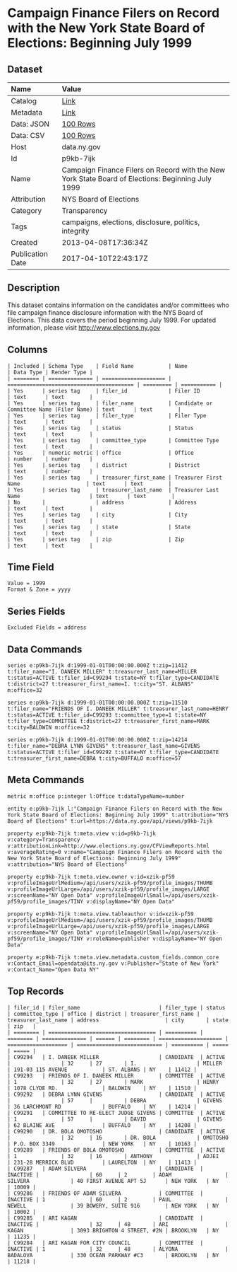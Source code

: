 # Campaign Finance Filers on Record with the New York State Board of Elections: Beginning July 1999

## Dataset

| Name | Value |
| :--- | :---- |
| Catalog | [Link](https://catalog.data.gov/dataset/campaign-finance-filers-on-record-with-the-new-york-state-board-of-elections-beginning-jul) |
| Metadata | [Link](https://data.ny.gov/api/views/p9kb-7ijk) |
| Data: JSON | [100 Rows](https://data.ny.gov/api/views/p9kb-7ijk/rows.json?max_rows=100) |
| Data: CSV | [100 Rows](https://data.ny.gov/api/views/p9kb-7ijk/rows.csv?max_rows=100) |
| Host | data.ny.gov |
| Id | p9kb-7ijk |
| Name | Campaign Finance Filers on Record with the New York State Board of Elections: Beginning July 1999 |
| Attribution | NYS Board of Elections |
| Category | Transparency |
| Tags | campaigns, elections, disclosure, politics, integrity |
| Created | 2013-04-08T17:36:34Z |
| Publication Date | 2017-04-10T22:43:17Z |

## Description

This dataset contains information on the candidates and/or committees who file campaign finance disclosure information with the NYS Board of Elections. This data covers the period beginning July 1999. For updated information, please visit http://www.elections.ny.gov

## Columns

```ls
| Included | Schema Type    | Field Name           | Name                                     | Data Type | Render Type |
| ======== | ============== | ==================== | ======================================== | ========= | =========== |
| Yes      | series tag     | filer_id             | Filer ID                                 | text      | text        |
| Yes      | series tag     | filer_name           | Candidate or Committee Name (Filer Name) | text      | text        |
| Yes      | series tag     | filer_type           | Filer Type                               | text      | text        |
| Yes      | series tag     | status               | Status                                   | text      | text        |
| Yes      | series tag     | committee_type       | Committee Type                           | text      | text        |
| Yes      | numeric metric | office               | Office                                   | number    | number      |
| Yes      | series tag     | district             | District                                 | text      | number      |
| Yes      | series tag     | treasurer_first_name | Treasurer First Name                     | text      | text        |
| Yes      | series tag     | treasurer_last_name  | Treasurer Last Name                      | text      | text        |
| No       |                | address              | Address                                  | text      | text        |
| Yes      | series tag     | city                 | City                                     | text      | text        |
| Yes      | series tag     | state                | State                                    | text      | text        |
| Yes      | series tag     | zip                  | Zip                                      | text      | text        |
```

## Time Field

```ls
Value = 1999
Format & Zone = yyyy
```

## Series Fields

```ls
Excluded Fields = address
```

## Data Commands

```ls
series e:p9kb-7ijk d:1999-01-01T00:00:00.000Z t:zip=11412 t:filer_name="I. DANEEK MILLER" t:treasurer_last_name=MILLER t:status=ACTIVE t:filer_id=C99294 t:state=NY t:filer_type=CANDIDATE t:district=27 t:treasurer_first_name=I. t:city="ST. ALBANS" m:office=32

series e:p9kb-7ijk d:1999-01-01T00:00:00.000Z t:zip=11510 t:filer_name="FRIENDS OF I. DANEEK MILLER" t:treasurer_last_name=HENRY t:status=ACTIVE t:filer_id=C99293 t:committee_type=1 t:state=NY t:filer_type=COMMITTEE t:district=27 t:treasurer_first_name=MARK t:city=BALDWIN m:office=32

series e:p9kb-7ijk d:1999-01-01T00:00:00.000Z t:zip=14214 t:filer_name="DEBRA LYNN GIVENS" t:treasurer_last_name=GIVENS t:status=ACTIVE t:filer_id=C99292 t:state=NY t:filer_type=CANDIDATE t:treasurer_first_name=DEBRA t:city=BUFFALO m:office=57
```

## Meta Commands

```ls
metric m:office p:integer l:Office t:dataTypeName=number

entity e:p9kb-7ijk l:"Campaign Finance Filers on Record with the New York State Board of Elections: Beginning July 1999" t:attribution="NYS Board of Elections" t:url=https://data.ny.gov/api/views/p9kb-7ijk

property e:p9kb-7ijk t:meta.view v:id=p9kb-7ijk v:category=Transparency v:attributionLink=http://www.elections.ny.gov/CFViewReports.html v:averageRating=0 v:name="Campaign Finance Filers on Record with the New York State Board of Elections: Beginning July 1999" v:attribution="NYS Board of Elections"

property e:p9kb-7ijk t:meta.view.owner v:id=xzik-pf59 v:profileImageUrlMedium=/api/users/xzik-pf59/profile_images/THUMB v:profileImageUrlLarge=/api/users/xzik-pf59/profile_images/LARGE v:screenName="NY Open Data" v:profileImageUrlSmall=/api/users/xzik-pf59/profile_images/TINY v:displayName="NY Open Data"

property e:p9kb-7ijk t:meta.view.tableauthor v:id=xzik-pf59 v:profileImageUrlMedium=/api/users/xzik-pf59/profile_images/THUMB v:profileImageUrlLarge=/api/users/xzik-pf59/profile_images/LARGE v:screenName="NY Open Data" v:profileImageUrlSmall=/api/users/xzik-pf59/profile_images/TINY v:roleName=publisher v:displayName="NY Open Data"

property e:p9kb-7ijk t:meta.view.metadata.custom_fields.common_core v:Contact_Email=opendata@its.ny.gov v:Publisher="State of New York" v:Contact_Name="Open Data NY"
```

## Top Records

```ls
| filer_id | filer_name                         | filer_type | status   | committee_type | office | district | treasurer_first_name | treasurer_last_name | address                     | city       | state | zip   | 
| ======== | ================================== | ========== | ======== | ============== | ====== | ======== | ==================== | =================== | =========================== | ========== | ===== | ===== | 
| C99294   | I. DANEEK MILLER                   | CANDIDATE  | ACTIVE   |                | 32     | 27       | I.                   | MILLER              | 191-03 115 AVENUE           | ST. ALBANS | NY    | 11412 | 
| C99293   | FRIENDS OF I. DANEEK MILLER        | COMMITTEE  | ACTIVE   | 1              | 32     | 27       | MARK                 | HENRY               | 1078 CLYDE RD.              | BALDWIN    | NY    | 11510 | 
| C99292   | DEBRA LYNN GIVENS                  | CANDIDATE  | ACTIVE   |                | 57     |          | DEBRA                | GIVENS              | 36 LARCHMONT RD             | BUFFALO    | NY    | 14214 | 
| C99291   | COMMITTEE TO RE-ELECT JUDGE GIVENS | COMMITTEE  | ACTIVE   | 1              | 57     |          | DAVID                | GIVENS              | 62 BLAINE AVE               | BUFFALO    | NY    | 14208 | 
| C99290   | DR. BOLA OMOTOSHO                  | CANDIDATE  | ACTIVE   |                | 32     | 16       | DR. BOLA             | OMOTOSHO            | P.O. BOX 3349               | NEW YORK   | NY    | 10163 | 
| C99289   | FRIENDS OF BOLA OMOTOSHO           | COMMITTEE  | ACTIVE   | 1              | 32     | 16       | ANTHONY              | ADJEI               | 231-28 MERRICK BLVD         | LAURELTON  | NY    | 11413 | 
| C99287   | ADAM SILVERA                       | CANDIDATE  | INACTIVE |                | 60     | 2        | ADAM                 | SILVERA             | 40 FIRST AVENUE APT 5J      | NEW YORK   | NY    | 10009 | 
| C99286   | FRIENDS OF ADAM SILVERA            | COMMITTEE  | INACTIVE | 1              | 60     | 2        | PAUL                 | NEWELL              | 39 BOWERY, SUITE 916        | NEW YORK   | NY    | 10002 | 
| C99285   | ARI KAGAN                          | CANDIDATE  | INACTIVE |                | 32     | 48       | ARI                  | KAGAN               | 3093 BRIGHTON 4 STREET, #2N | BROOKLYN   | NY    | 11235 | 
| C99284   | ARI KAGAN FOR CITY COUNCIL         | COMMITTEE  | INACTIVE | 1              | 32     | 48       | ALYONA               | BADALOVA            | 330 OCEAN PARKWAY #C3       | BROOKLYN   | NY    | 11218 | 
```
